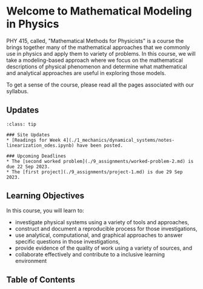 
# Welcome to Mathematical Modeling in Physics 

PHY 415, called, "Mathematical Methods for Physicists" is a course the brings together many of the mathematical approaches that we commonly use in physics and apply them to variety of problems. In this course, we will take a modeling-based approach where we focus on the mathematical descriptions of physical phenomenon and determine what mathematical and analytical approaches are useful in exploring those models.

To get a sense of the course, please read all the pages associated with our syllabus.
 
## Updates

`````{admonition} Last updated: 17 Sep 2023
:class: tip

### Site Updates
* [Readings for Week 4](./1_mechanics/dynamical_systems/notes-linearization_odes.ipynb) have been posted. 

### Upcoming Deadlines
* The [second worked problem](./9_assignments/worked-problem-2.md) is due 22 Sep 2023.
* The [first project](./9_assignments/project-1.md) is due 29 Sep 2023.

`````

## Learning Objectives
 
 In this course, you will learn to:
 
 * investigate physical systems using a variety of tools and approaches,
 * construct and document a reproducible process for those investigations,
 * use analytical, computational, and graphical approaches to answer specific questions in those investigations,
 * provide evidence of the quality of work using a variety of sources, and
 * collaborate effectively and contribute to a inclusive learning environment

## Table of Contents

```{tableofcontents}
```
